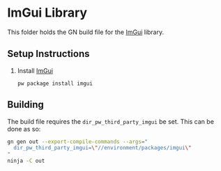 # ImGui Library

This folder holds the GN build file for the [ImGui](https://www.dearimgui.org/)
library.

## Setup Instructions

1. Install [ImGui](https://github.com/ocornut/imgui)

   ```
   pw package install imgui
   ```

## Building

The build file requires the `dir_pw_third_party_imgui` be set.
This can be done as so:

```sh
gn gen out --export-compile-commands --args="
  dir_pw_third_party_imgui=\"//environment/packages/imgui\"
"
ninja -C out
```
